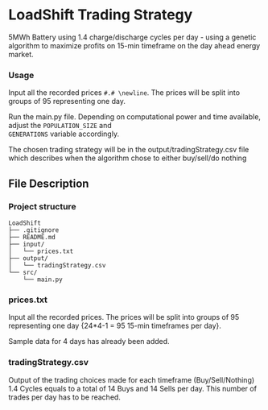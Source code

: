 # LoadShift Trading Strategy

5MWh Battery using 1.4 charge/discharge cycles per day - using a genetic algorithm to maximize profits on 15-min timeframe on the day ahead energy market.

### Usage
Input all the recorded prices <code>#.# \newline</code>. The prices will be split into groups of 95 representing one day.

Run the main.py file. 
Depending on computational power and time available, adjust the <code>POPULATION_SIZE</code> and <code>
GENERATIONS</code> variable accordingly.

The chosen trading strategy will be in the output/tradingStrategy.csv file which describes when the algorithm chose to either buy/sell/do nothing

## File Description

### Project structure
```plaintext
LoadShift
├── .gitignore
├── README.md
├── input/
│   └── prices.txt
├── output/
│   └── tradingStrategy.csv
└── src/
    └── main.py
```

### prices.txt
Input all the recorded prices. The prices will be split into groups of 95 representing one day {24*4-1 = 95 15-min timeframes per day}. 

Sample data for 4 days has already been added.

### tradingStrategy.csv
Output of the trading choices made for each timeframe (Buy/Sell/Nothing)
1.4 Cycles equals to a total of 14 Buys and 14 Sells per day. This number of trades per day has to be reached.